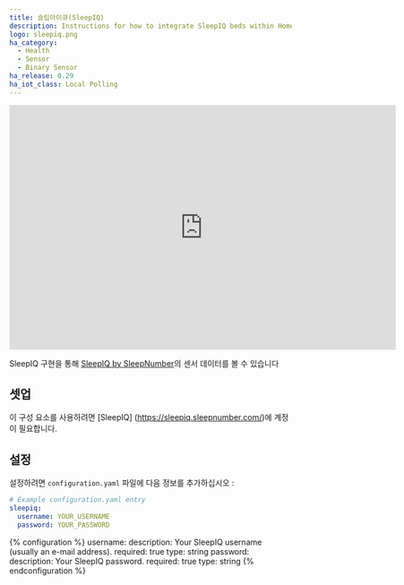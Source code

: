 ```yaml
---
title: 슬립아이큐(SleepIQ)
description: Instructions for how to integrate SleepIQ beds within Home Assistant.
logo: sleepiq.png
ha_category:
  - Health
  - Sensor
  - Binary Sensor
ha_release: 0.29
ha_iot_class: Local Polling
---
```


<div class='videoWrapper'>
<iframe width="690" height="437" src="https://www.youtube.com/embed/RzPSe61o3Bc" frameborder="0" allow="accelerometer; autoplay; encrypted-media; gyroscope; picture-in-picture" allowfullscreen></iframe>
</div>

SleepIQ 구현을 통해 [SleepIQ by SleepNumber](https://www.sleepnumber.com/sleepiq-sleep-tracker)의 센서 데이터를 볼 수 있습니다

## 셋업

이 구성 요소를 사용하려면 [SleepIQ] (https://sleepiq.sleepnumber.com/)에 계정이 필요합니다.

## 설정

설정하려면 `configuration.yaml` 파일에 다음 정보를 추가하십시오 :

```yaml
# Example configuration.yaml entry
sleepiq:
  username: YOUR_USERNAME
  password: YOUR_PASSWORD
```

{% configuration %}
username:
  description: Your SleepIQ username (usually an e-mail address).
  required: true
  type: string
password:
  description: Your SleepIQ password.
  required: true
  type: string
{% endconfiguration %}
